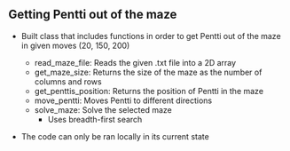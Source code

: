 ## Getting Pentti out of the maze
- Built class that includes functions in order to get Pentti out of the maze in given moves (20, 150, 200)
    - read_maze_file: Reads the given .txt file into a 2D array
    - get_maze_size: Returns the size of the maze as the number of columns and rows
    - get_penttis_position: Returns the position of Pentti in the maze
    - move_pentti: Moves Pentti to different directions
    - solve_maze: Solve the selected maze
        - Uses breadth-first search

- The code can only be ran locally in its current state